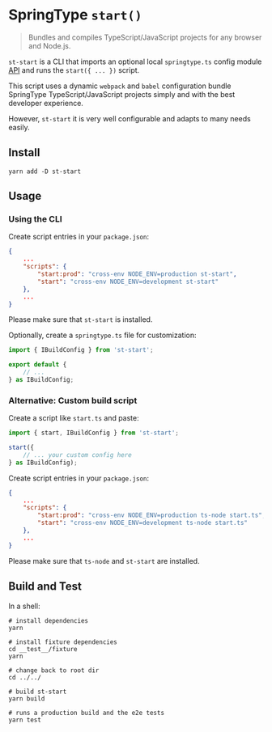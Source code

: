 # SpringType `start()`

> Bundles and compiles TypeScript/JavaScript projects for any browser and Node.js.

`st-start` is a CLI that imports an optional local `springtype.ts` config module [API](https://github.com/springtype-org/st-start/blob/master/src/interface/ibuild-config.ts) and runs the `start({ ... })` script.

This script uses a dynamic `webpack` and `babel` configuration bundle SpringType TypeScript/JavaScript
projects simply and with the best developer experience.

However, `st-start` it is very well configurable and adapts to many needs easily.

## Install

    yarn add -D st-start

## Usage

### Using the CLI

Create script entries in your `package.json`:

```json
{
    ...
    "scripts": {
        "start:prod": "cross-env NODE_ENV=production st-start",
        "start": "cross-env NODE_ENV=development st-start"
    },
    ...
}
```

Please make sure that `st-start` is installed.

Optionally, create a `springtype.ts` file for customization:

```ts
import { IBuildConfig } from 'st-start';

export default {
    // ...
} as IBuildConfig;
```

### Alternative: Custom build script

Create a script like `start.ts` and paste:

```ts
import { start, IBuildConfig } from 'st-start';

start({
    // ... your custom config here
} as IBuildConfig);
```

Create script entries in your `package.json`:

```json
{
    ...
    "scripts": {
        "start:prod": "cross-env NODE_ENV=production ts-node start.ts",
        "start": "cross-env NODE_ENV=development ts-node start.ts"
    },
    ...
}
```

Please make sure that `ts-node` and `st-start` are installed.

## Build and Test

In a shell:

    # install dependencies
    yarn

    # install fixture dependencies
    cd __test__/fixture
    yarn

    # change back to root dir
    cd ../../

    # build st-start
    yarn build

    # runs a production build and the e2e tests
    yarn test